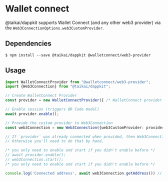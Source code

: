 # Wallet connect
@taikai/dappkit supports Wallet Connect (and any other web3 provider) via the `Web3ConnectionOptions.web3CustomProvider`.

## Dependencies
```shell
$ npm install --save @taikai/dappkit @walletconnect/web3-provider
```

## Usage
```typescript
import WalletConnectProvider from "@walletconnect/web3-provider";
import {Web3Connection} from "@taikai/dappkit";

// Create WalletConnect Provider
const provider = new WalletConnectProvider({ /* WalletConnect provider options go here */ });

// Enable session (triggers QR Code modal)
await provider.enable();

// Provide the custom provider to Web3Connection
const web3Connection = new Web3Connection({web3CustomProvider: provider});

// If `provider` was already connected when provided, then Web3Connection started itself;
// Otherwise you'll need to do that by hand,

/* you only need to enable and start if you didn't enable before */
// await provider.enable();
// web3Connection.start();
/* you only need to enable and start if you didn't enable before */

console.log('Connected address', await web3Connection.getAddress()) // Connected address: 0x1234...

```
